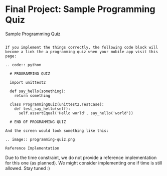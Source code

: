Final Project: Sample Programming Quiz
======================================

Sample Programming Quiz
~~~~~~~~~~~~~~~~~~~~~~~

If you implement the things correctly, the following code block will become a link the a programming quiz when your mobile app visit this page:

.. code:: python

  # PROGRAMMING QUIZ
  
  import unittest2
  
  def say_hello(something):
    return something
  
  class ProgrammingQuiz(unittest2.TestCase):
    def test_say_hello(self):
      self.assertEqual('Hello world', say_hello('world'))
  
  # END OF PROGRAMMING QUIZ

And the screen would look something like this:

.. image:: programming-quiz.png

Reference Implementation
~~~~~~~~~~~~~~~~~~~~~~~~

Due to the time constraint, we do not provide a reference implementation for this one (as planned). We might consider implementing one if time is still allowed. Stay tuned :)
